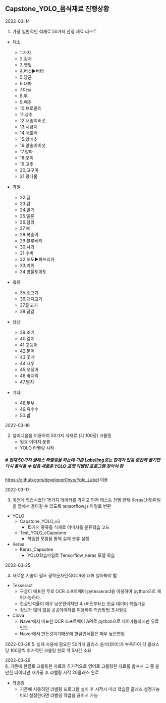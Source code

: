 ## Capstone_YOLO_음식재료 진행상황

2022-03-14

1. 가장 일반적인 식재료 50가지 선정
재료 리스트

* 채소
    - 1.가지
    - 2.감자
    - 3.깻잎
    - 4.버섯▶버터
    - 5.당근
    - 6.대파
    - 7.마늘
    - 8.무
    - 9.배추
    - 10.브로콜리
    - 11.상추
    - 12.새송이버섯
    - 13.시금치
    - 14.애호박
    - 15.양배추
    - 16.양송이버섯
    - 17.양파
    - 18.오이
    - 19.고추
    - 20.고구마
    - 21.콩나물
* 과일
    - 22.귤
    - 23.감
    - 24.딸기
    - 25.멜론
    - 26.참외
    - 27.배
    - 28.복숭아
    - 29.블루베리
    - 30.사과
    - 31.수박
    - 32.포도▶파프리카
    - 33.키위
    - 34.방울토마토
* 육류
    - 35.소고기
    - 36.돼지고기
    - 37.닭고기
    - 38.달걀

* 생선
    - 39.조기
    - 40.갈치
    - 41.고등어
    - 42.문어
    - 43.꽃게
    - 44.새우
    - 45.오징어
    - 46.바지락
    - 47.멸치

* 기타 

    - 48.두부 
    - 49.옥수수 
    - 50.밥

2022-03-16

2. 셀리니움을 이용하여 50가지 식재료 (각 100장) 크롤링
    - 필요 이미지 분류
    - YOLO 라벨링 시작
##### # 현재 50가지 클래스 라벨링을 하는데 기존 LabelImg로는 한계가 있음 중간에 끊기면 다시 돌아올 수 없음 새로운 YOLO 포멧 라벨링 프로그램 찾아야 함
https://github.com/developer0hye/Yolo_Label 이용

2022-03-17

3. 이전에 학습시켰던 15가지 데이터를 가지고 먼저 테스트 진행 현재 Keras(.h5)파일을 웹에서 돌아갈 수 있도록 tensorflow.js 파일로 변환

* YOLO
    * Capstone_YOLO_v3
        * 15가지 종류를 식재료 이미지를 분류학습 코드
    * Test_YOLO_cCapstone
        * 학습한 모델을 통해 실제 분류 실행
* Keras
    * Keras_Capsotne
        * YOLO학습파일로 Tensorflow_keras 모델 학습

2022-03-25  

4. 새로운 기술이 필요 광학문자인식OCR에 대해 알아봐야 함
* Tesseract 
    * 구글이 배포한 무료 OCR 소프트웨어 pytesseract을 이용하여 python으로 제어가능하다.
    * 한글인식률이 매우 낮은편이지만 4.x버전부터는 한글 데이터 학습가능
    * 정보가 많이 없음 공공데이터를 이용하여 학습방법 조사필요
* Clova
    * Naver에서 배포한 OCR 소프트웨어 API로 python으로 제어가능하지만 유료인듯
    * Naver에서 만든것이기때문에 한글인식률은 매우 높은편임 

2022-03-28
5. 실제 사용에 필요한 50가지 클라스 음식데이터가 부족하여 각 클래스 당 100장씩 추가적인 크롤링 완료 약 5시간 소요

2022-03-29  
6. 기존에 한글로 크롤링한 자료와 추가적으로 영어로 크롤링한 자료를 합쳐서 그 중 쓸만한 데이터만 재가공 후 라벨링 시작 20클래스 완료

* 라벨링  
    *  기존에 사용하던 라벨링 프로그램 설치 후 시작시 미리 학습된 클래스 설정가능 미리 설정한다면 라벨링 작업을 끊어서 가능

